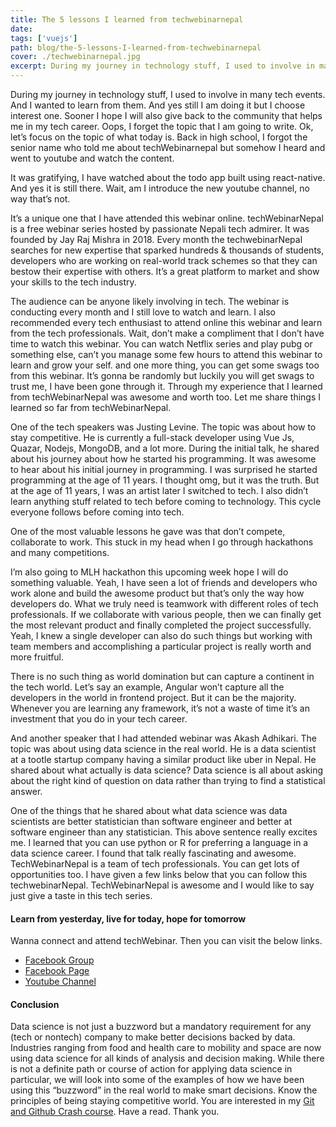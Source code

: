 ```yaml
---
title: The 5 lessons I learned from techwebinarnepal
date:
tags: ['vuejs']
path: blog/the-5-lessons-I-learned-from-techwebinarnepal
cover: ./techwebinarnepal.jpg
excerpt: During my journey in technology stuff, I used to involve in many tech events. And I wanted to learn from them.
---
```


During my journey in technology stuff, I used to involve in many tech events. And I wanted to learn from them. And yes still I am doing it but I choose interest one. Sooner I hope I will also give back to the community that helps me in my tech career. Oops, I forget the topic that I am going to write. Ok, let’s focus on the topic of what today is. Back in high school, I forgot the senior name who told me about techWebinarnepal but somehow I heard and went to youtube and watch the content.

It was gratifying, I have watched about the todo app built using react-native. And yes it is still there. Wait, am I introduce the new youtube channel, no way that’s not.

It’s a unique one that I have attended this webinar online. techWebinarNepal is a free webinar series hosted by passionate Nepali tech admirer. It was founded by Jay Raj Mishra in 2018. Every month the techwebinarNepal searches for new expertise that sparked hundreds & thousands of students, developers who are working on real-world track schemes so that they can bestow their expertise with others. It’s a great platform to market and show your skills to the tech industry.

The audience can be anyone likely involving in tech. The webinar is conducting every month and I still love to watch and learn. I also recommended every tech enthusiast to attend online this webinar and learn from the tech professionals. Wait, don’t make a compliment that I don’t have time to watch this webinar. You can watch Netflix series and play pubg or something else, can’t you manage some few hours to attend this webinar to learn and grow your self. and one more thing, you can get some swags too from this webinar. It’s gonna be randomly but luckily you will get swags to trust me, I have been gone through it. Through my experience that I learned from techWebinarNepal was awesome and worth too. Let me share things I learned so far from techWebinarNepal.

One of the tech speakers was Justing Levine. The topic was about how to stay competitive. He is currently a full-stack developer using Vue Js, Quazar, Nodejs, MongoDB, and a lot more. During the initial talk, he shared about his journey about how he started his programming. It was awesome to hear about his initial journey in programming. I was surprised he started programming at the age of 11 years. I thought omg, but it was the truth. But at the age of 11 years, I was an artist later I switched to tech. I also didn’t learn anything stuff related to tech before coming to technology. This cycle everyone follows before coming into tech.

One of the most valuable lessons he gave was that don’t compete, collaborate to work. This stuck in my head when I go through hackathons and many competitions.

I’m also going to MLH hackathon this upcoming week hope I will do something valuable. Yeah, I have seen a lot of friends and developers who work alone and build the awesome product but that’s only the way how developers do. What we truly need is teamwork with different roles of tech professionals. If we collaborate with various people, then we can finally get the most relevant product and finally completed the project successfully. Yeah, I knew a single developer can also do such things but working with team members and accomplishing a particular project is really worth and more fruitful.

There is no such thing as world domination but can capture a continent in the tech world. Let’s say an example, Angular won’t capture all the developers in the world in frontend project. But it can be the majority. Whenever you are learning any framework, it’s not a waste of time it’s an investment that you do in your tech career.

And another speaker that I had attended webinar was Akash Adhikari. The topic was about using data science in the real world. He is a data scientist at a tootle startup company having a similar product like uber in Nepal. He shared about what actually is data science? Data science is all about asking about the right kind of question on data rather than trying to find a statistical answer.

One of the things that he shared about what data science was data scientists are better statistician than software engineer and better at software engineer than any statistician. This above sentence really excites me. I learned that you can use python or R for preferring a language in a data science career. I found that talk really fascinating and awesome.
TechWebinarNepal is a team of tech professionals. You can get lots of opportunities too. I have given a few links below that you can follow this techwebinarNepal. TechWebinarNepal is awesome and I would like to say just give a taste in this tech series.

#### Learn from yesterday, live for today, hope for tomorrow

Wanna connect and attend techWebinar. Then you can visit the below links.

- [Facebook Group](https://www.facebook.com/groups/2025031571051539/ 'techwebinarnepal')
- [Facebook Page](https://www.facebook.com/techWebinarNepal/ 'techwebinarnepal')
- [Youtube Channel](https://www.youtube.com/channel/UCuzyATI9SowDukF8WIYM_wQ/videos?view=0&sort=da&flow=grid 'techwebinarnepal')

#### Conclusion

Data science is not just a buzzword but a mandatory requirement for any (tech or nontech) company to make better decisions backed by data. Industries ranging from food and health care to mobility and space are now using data science for all kinds of analysis and decision making. While there is not a definite path or course of action for applying data science in particular, we will look into some of the examples of how we have been using this “buzzword” in the real world to make smart decisions. Know the principles of being staying competitive world. You are interested in my [Git and Github Crash course](git-github-crash-course/). Have a read. Thank you.
